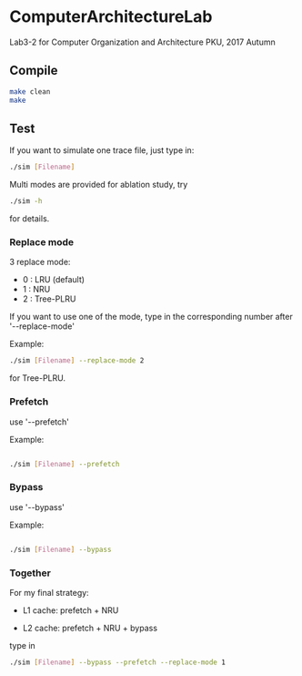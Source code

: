 # ComputerArchitectureLab
Lab3-2 for Computer Organization and Architecture
PKU, 2017 Autumn

## Compile

```bash
make clean
make
```

## Test

If you want to simulate one trace file, just type in:

```bash
./sim [Filename]
```

Multi modes are provided for ablation study, try

```bash
./sim -h
```

for details.

### Replace mode

3 replace mode:

- 0 : LRU (default)
- 1 : NRU
- 2 : Tree-PLRU

If you want to use one of the mode, type in the corresponding number after '--replace-mode'

Example:

```bash
./sim [Filename] --replace-mode 2
```

for Tree-PLRU. 


### Prefetch

use '--prefetch'

Example:

```bash

./sim [Filename] --prefetch

```


### Bypass

use '--bypass'

Example:

```bash

./sim [Filename] --bypass
```


### Together

For my final strategy:

- L1 cache: prefetch + NRU

- L2 cache: prefetch + NRU + bypass

type in

```bash
./sim [Filename] --bypass --prefetch --replace-mode 1
``` 

